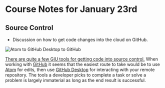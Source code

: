 # Course Notes for January 23rd

## Source Control

* Discussion on how to get code changes into the cloud on GitHub.

![Atom to GitHub Desktop to GitHub](http://www.natenolting.com/wp-content/uploads/2018/01/source-code.png)

[There are quite a few GIU tools for getting code into source control.](https://git-scm.com/download/gui/windows) When working with [GitHub](https://github.com/) it seems that the easiest route to take would be to use [Atom](https://atom.io/) for edits, then use [GitHub Desktop](https://desktop.github.com/) for interacting with your remote repository. The tools a developer picks to complete a task or solve a problem is largely immaterial as long as the end result is successful.
